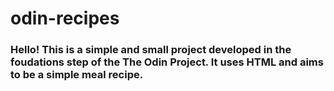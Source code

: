 # odin-recipes

### Hello! This is a simple and small project developed in the foudations step of the The Odin Project. It uses HTML and aims to be a simple meal recipe.
